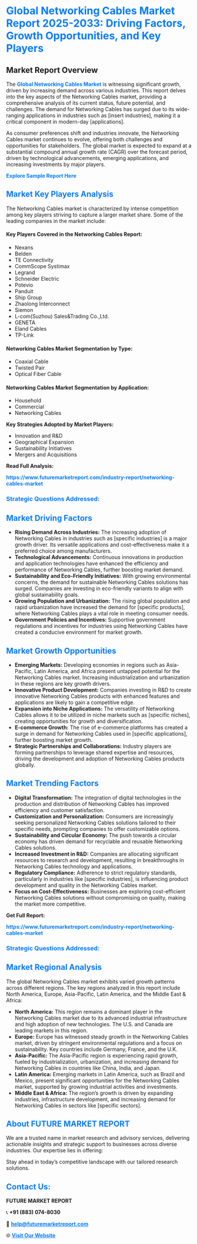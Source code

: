<h1 style="color: #007BFF;">Global Networking Cables Market Report 2025-2033: Driving Factors, Growth Opportunities, and Key Players</h1>

<section id="overview">
<h2>Market Report Overview</h2>
<p>The <a href="https://www.futuremarketreport.com/industry-report/networking-cables-market" style="color: #007BFF; text-decoration: none;"><strong>Global Networking Cables Market</strong></a> is witnessing significant growth, driven by increasing demand across various industries. This report delves into the key aspects of the Networking Cables market, providing a comprehensive analysis of its current status, future potential, and challenges. The demand for Networking Cables has surged due to its wide-ranging applications in industries such as [insert industries], making it a critical component in modern-day [applications].</p>
<p>As consumer preferences shift and industries innovate, the Networking Cables market continues to evolve, offering both challenges and opportunities for stakeholders. The global market is expected to expand at a substantial compound annual growth rate (CAGR) over the forecast period, driven by technological advancements, emerging applications, and increasing investments by major players.</p>
</section>

<section id="overview">
<p><a href="https://www.futuremarketreport.com/request-sample/reportId=119882" style="color: #007BFF; text-decoration: none;"><strong>Explore Sample Report Here</strong></a></p>
</section>

<section id="key-players">
<h2 style="color: #007BFF;">Market Key Players Analysis</h2>
<p>The Networking Cables market is characterized by intense competition among key players striving to capture a larger market share. Some of the leading companies in the market include:</p>
<h4>Key Players Covered in the Networking Cables Report:</h4>
<ul><li>Nexans</li><li>Belden</li><li>TE Connectivity</li><li>CommScope Systimax</li><li>Legrand</li><li>Schneider Electric</li><li>Potevio</li><li>Panduit</li><li>Ship Group</li><li>Zhaolong Interconnect</li><li>Siemon</li><li>L-com(Suzhou) Sales&amp;Trading Co.,Ltd.</li><li>GENETA</li><li>Eland Cables</li><li>TP-Link</li></ul>
<h4>Networking Cables Market Segmentation by Type:</h4>
<ul><li>Coaxial Cable</li><li>Twisted Pair</li><li>Optical Fiber Cable</li></ul>

<h4>Networking Cables Market Segmentation by Application:</h4>
<ul><li>Household</li><li>Commercial</li><li>Networking Cables</li></ul>
<p><strong>Key Strategies Adopted by Market Players:</strong></p>
<ul>
<li>Innovation and R&D</li>
<li>Geographical Expansion</li>
<li>Sustainability Initiatives</li>
<li>Mergers and Acquisitions</li>
</ul>
</section>

<section>
<p><strong>Read Full Analysis: </strong></p><a href="https://www.futuremarketreport.com/industry-report/networking-cables-market" style="color: #007BFF; text-decoration: none;"><strong>https://www.futuremarketreport.com/industry-report/networking-cables-market</strong></a>
<h3 style="color: #007BFF;">Strategic Questions Addressed:</h3>
</section>

<section id="driving-factors">
<h2 style="color: #007BFF;">Market Driving Factors</h2>
<ul>
<li><strong>Rising Demand Across Industries:</strong> The increasing adoption of Networking Cables in industries such as [specific industries] is a major growth driver. Its versatile applications and cost-effectiveness make it a preferred choice among manufacturers.</li>
<li><strong>Technological Advancements:</strong> Continuous innovations in production and application technologies have enhanced the efficiency and performance of Networking Cables, further boosting market demand.</li>
<li><strong>Sustainability and Eco-Friendly Initiatives:</strong> With growing environmental concerns, the demand for sustainable Networking Cables solutions has surged. Companies are investing in eco-friendly variants to align with global sustainability goals.</li>
<li><strong>Growing Population and Urbanization:</strong> The rising global population and rapid urbanization have increased the demand for [specific products], where Networking Cables plays a vital role in meeting consumer needs.</li>
<li><strong>Government Policies and Incentives:</strong> Supportive government regulations and incentives for industries using Networking Cables have created a conducive environment for market growth.</li>
</ul>
</section>

<section id="growth-opportunities">
<h2 style="color: #007BFF;">Market Growth Opportunities</h2>
<ul>
<li><strong>Emerging Markets:</strong> Developing economies in regions such as Asia-Pacific, Latin America, and Africa present untapped potential for the Networking Cables market. Increasing industrialization and urbanization in these regions are key growth drivers.</li>
<li><strong>Innovative Product Development:</strong> Companies investing in R&D to create innovative Networking Cables products with enhanced features and applications are likely to gain a competitive edge.</li>
<li><strong>Expansion into Niche Applications:</strong> The versatility of Networking Cables allows it to be utilized in niche markets such as [specific niches], creating opportunities for growth and diversification.</li>
<li><strong>E-commerce Growth:</strong> The rise of e-commerce platforms has created a surge in demand for Networking Cables used in [specific applications], further boosting market growth.</li>
<li><strong>Strategic Partnerships and Collaborations:</strong> Industry players are forming partnerships to leverage shared expertise and resources, driving the development and adoption of Networking Cables products globally.</li>
</ul>
</section>

<section id="trending-factors">
<h2 style="color: #007BFF;">Market Trending Factors</h2>
<ul>
<li><strong>Digital Transformation:</strong> The integration of digital technologies in the production and distribution of Networking Cables has improved efficiency and customer satisfaction.</li>
<li><strong>Customization and Personalization:</strong> Consumers are increasingly seeking personalized Networking Cables solutions tailored to their specific needs, prompting companies to offer customizable options.</li>
<li><strong>Sustainability and Circular Economy:</strong> The push towards a circular economy has driven demand for recyclable and reusable Networking Cables solutions.</li>
<li><strong>Increased Investment in R&D:</strong> Companies are allocating significant resources to research and development, resulting in breakthroughs in Networking Cables technology and applications.</li>
<li><strong>Regulatory Compliance:</strong> Adherence to strict regulatory standards, particularly in industries like [specific industries], is influencing product development and quality in the Networking Cables market.</li>
<li><strong>Focus on Cost-Effectiveness:</strong> Businesses are exploring cost-efficient Networking Cables solutions without compromising on quality, making the market more competitive.</li>
</ul>
</section>

<section>
<p><strong>Get Full Report: </strong></p><a href="https://www.futuremarketreport.com/industry-report/networking-cables-market" style="color: #007BFF; text-decoration: none;"><strong>https://www.futuremarketreport.com/industry-report/networking-cables-market</strong></a>
<h3 style="color: #007BFF;">Strategic Questions Addressed:</h3>
</section>


<section id="regional-analysis">
<h2 style="color: #007BFF;">Market Regional Analysis</h2>
<p>The global Networking Cables market exhibits varied growth patterns across different regions. The key regions analyzed in this report include North America, Europe, Asia-Pacific, Latin America, and the Middle East & Africa:</p>
<ul>
<li><strong>North America:</strong> This region remains a dominant player in the Networking Cables market due to its advanced industrial infrastructure and high adoption of new technologies. The U.S. and Canada are leading markets in this region.</li>
<li><strong>Europe:</strong> Europe has witnessed steady growth in the Networking Cables market, driven by stringent environmental regulations and a focus on sustainability. Key countries include Germany, France, and the U.K.</li>
<li><strong>Asia-Pacific:</strong> The Asia-Pacific region is experiencing rapid growth, fueled by industrialization, urbanization, and increasing demand for Networking Cables in countries like China, India, and Japan.</li>
<li><strong>Latin America:</strong> Emerging markets in Latin America, such as Brazil and Mexico, present significant opportunities for the Networking Cables market, supported by growing industrial activities and investments.</li>
<li><strong>Middle East & Africa:</strong> The region’s growth is driven by expanding industries, infrastructure development, and increasing demand for Networking Cables in sectors like [specific sectors].</li>
</ul>
</section>

<footer>
<h2 style="color: #007BFF;">About FUTURE MARKET REPORT</h2>
<p>We are a trusted name in market research and advisory services, delivering actionable insights and strategic support to businesses across diverse industries. Our expertise lies in offering:</p>

<p>Stay ahead in today’s competitive landscape with our tailored research solutions.</p>

<h2 style="color: #007BFF;">Contact Us:</h2>
<p><strong>FUTURE MARKET REPORT</strong></p>
<p>📞 <strong>+91 (883) 074-8030</strong></p>
<p>📧 <strong><a href="mailto:help@futuremarketreport.com" style="color: #007BFF;">help@futuremarketreport.com</a></strong></p>
<p>🌐 <strong><a href="https://www.futuremarketreport.com/" style="color: #007BFF;">Visit Our Website</a></strong></p>
</footer>